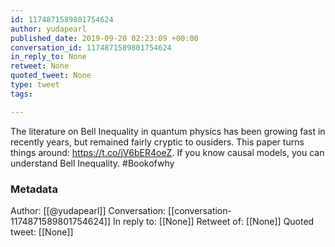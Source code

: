```yaml
---
id: 1174871589801754624
author: yudapearl
published_date: 2019-09-20 02:23:09 +00:00
conversation_id: 1174871589801754624
in_reply_to: None
retweet: None
quoted_tweet: None
type: tweet
tags:

---
```


The literature on Bell Inequality in quantum physics has been growing fast in recently years, but remained fairly cryptic to ousiders. This paper turns things around: https://t.co/jV6bER4oeZ. If you know causal models, you can understand Bell Inequality. #Bookofwhy

### Metadata

Author: [[@yudapearl]]
Conversation: [[conversation-1174871589801754624]]
In reply to: [[None]]
Retweet of: [[None]]
Quoted tweet: [[None]]
